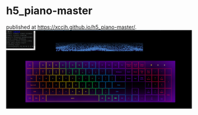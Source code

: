 # h5_piano-master
 published at https://xccjh.github.io/h5_piano-master/.
 ![image](https://github.com/xccjh/h5_piano-master/blob/master/images/%E5%B0%8FQ%E6%88%AA%E5%9B%BE-20190412114549.png)
